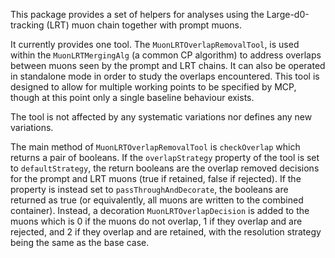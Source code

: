 This package provides a set of helpers for analyses using the Large-d0-tracking (LRT) muon chain together with prompt muons.

It currently provides one tool. The `MuonLRTOverlapRemovalTool`, is used within the `MuonLRTMergingAlg` (a common CP algorithm) to address overlaps between muons seen by the prompt and LRT chains. It can also be operated in standalone mode in order to study the overlaps encountered. 
This tool is designed to allow for multiple working points to be specified by MCP, though at this point only a single baseline behaviour exists.

The tool is not affected by any systematic variations nor defines any new variations. 

The main method of `MuonLRTOverlapRemovalTool` is `checkOverlap` which returns a pair of booleans.
If the `overlapStrategy` property of the tool is set to `defaultStrategy`, the return booleans are the overlap removed decisions for the prompt and LRT muons (true if retained, false if rejected).
If the property is instead set to `passThroughAndDecorate`, the booleans are returned as true (or equivalently, all muons are written to the combined container). Instead, a decoration `MuonLRTOverlapDecision` is added to the muons which is 0 if the muons do not overlap, 1 if they overlap and are rejected, and 2 if they overlap and are retained, with the resolution strategy being the same as the base case.